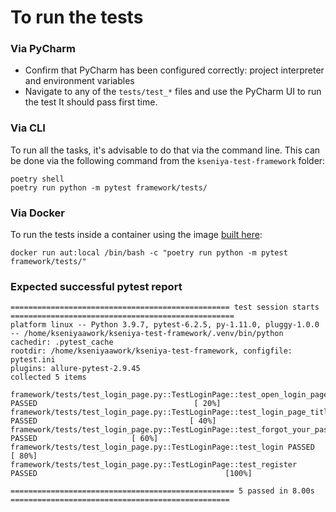 # To run the tests

### Via PyCharm
- Confirm that PyCharm has been configured correctly: project interpreter and environment variables
- Navigate to any of the `tests/test_*` files and use the PyCharm UI to run the test
It should pass first time.

### Via CLI

To run all the tasks, it's advisable to do that via the command line. This can be done via the following command
from the `kseniya-test-framework` folder:

```shell
poetry shell
poetry run python -m pytest framework/tests/
```

### Via Docker

To run the tests inside a container using the image [built here](../../README.md#docker):

```shell
docker run aut:local /bin/bash -c "poetry run python -m pytest framework/tests/"
```
### Expected successful pytest report
```
================================================= test session starts ==================================================
platform linux -- Python 3.9.7, pytest-6.2.5, py-1.11.0, pluggy-1.0.0 -- /home/kseniyaawork/kseniya-test-framework/.venv/bin/python
cachedir: .pytest_cache
rootdir: /home/kseniyaawork/kseniya-test-framework, configfile: pytest.ini
plugins: allure-pytest-2.9.45
collected 5 items

framework/tests/test_login_page.py::TestLoginPage::test_open_login_page PASSED                                   [ 20%]
framework/tests/test_login_page.py::TestLoginPage::test_login_page_title PASSED                                  [ 40%]
framework/tests/test_login_page.py::TestLoginPage::test_forgot_your_pass_link_visible PASSED                     [ 60%]
framework/tests/test_login_page.py::TestLoginPage::test_login PASSED                                             [ 80%]
framework/tests/test_login_page.py::TestLoginPage::test_register PASSED                                          [100%]

================================================== 5 passed in 8.00s =================================================
```
